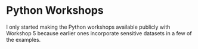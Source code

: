 # Python Workshops

I only started making the Python workshops available publicly with
Workshop 5 because earlier ones incorporate sensitive datasets in
a few of the examples.
